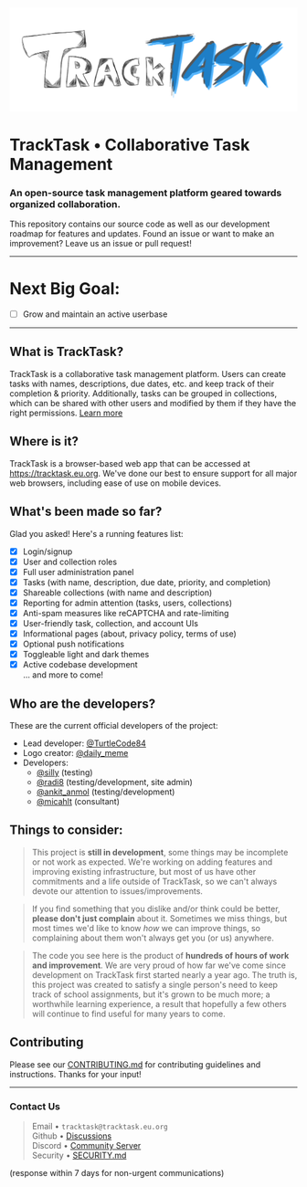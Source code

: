 <img src="/public/tracktask.png" width="1000"></img>
# TrackTask &bull; Collaborative Task Management
### An open-source task management platform geared towards organized collaboration.
This repository contains our source code as well as our development roadmap for features and updates. Found an issue or want to make an improvement? Leave us an issue or pull request!

<hr>

# Next Big Goal:
- [ ] Grow and maintain an active userbase
<hr>

## What is TrackTask?
TrackTask is a collaborative task management platform. Users can create tasks with names, descriptions, due dates, etc. and keep track of their completion & priority.
Additionally, tasks can be grouped in collections, which can be shared with other users and modified by them if they have the right permissions. [Learn more](https://tracktask.eu.org/about)

## Where is it?
TrackTask is a browser-based web app that can be accessed at https://tracktask.eu.org. We've done our best to ensure support for all major web browsers, including ease of use on mobile devices.

## What's been made so far?
Glad you asked! Here's a running features list:
- [x] Login/signup
- [x] User and collection roles
- [x] Full user administration panel
- [x] Tasks (with name, description, due date, priority, and completion)
- [x] Shareable collections (with name and description)
- [x] Reporting for admin attention (tasks, users, collections)
- [x] Anti-spam measures like reCAPTCHA and rate-limiting
- [x] User-friendly task, collection, and account UIs
- [x] Informational pages (about, privacy policy, terms of use)
- [x] Optional push notifications
- [x] Toggleable light and dark themes
- [x] Active codebase development
<br>... and more to come!

## Who are the developers?
These are the current official developers of the project:
- Lead developer: [@TurtleCode84](https://github.com/TurtleCode84)
- Logo creator: [@daily_meme](https://wasteof.money/users/daily_meme)
- Developers:
  - [@silly](https://wasteof.money/users/silly) (testing)
  - [@radi8](https://github.com/radeeyate) (testing/development, site admin)
  - [@ankit_anmol](https://github.com/Quantum-Codes) (testing/development)
  - [@micahlt](https://github.com/micahlt) (consultant)

## Things to consider:
> This project is **still in development**, some things may be incomplete or not work as expected. We're working on adding features and improving existing infrastructure, but most of us have other commitments and a life outside of TrackTask, so we can't always devote our attention to issues/improvements.

> If you find something that you dislike and/or think could be better, **please don't just complain** about it. Sometimes we miss things, but most times we'd like to know _how_ we can improve things, so complaining about them won't always get you (or us) anywhere.

> The code you see here is the product of **hundreds of hours of work and improvement**. We are very proud of how far we've come since development on TrackTask first started nearly a year ago. The truth is, this project was created to satisfy a single person's need to keep track of school assignments, but it's grown to be much more; a worthwhile learning experience, a result that hopefully a few others will continue to find useful for many years to come.

## Contributing
Please see our [CONTRIBUTING.md](/CONTRIBUTING.md) for contributing guidelines and instructions. Thanks for your input!
<hr>

### Contact Us
>Email &bull; `tracktask@tracktask.eu.org`
<br>Github &bull; [Discussions](https://github.com/TurtleCode84/tracktask/discussions)
<br>Discord &bull; [Community Server](https://discord.gg/Hh3fw2xesP)
<br>Security &bull; [SECURITY.md](/SECURITY.md)

(response within 7 days for non-urgent communications)
